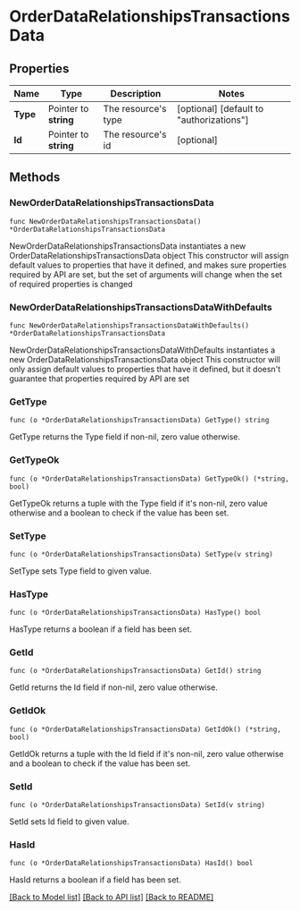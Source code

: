 # OrderDataRelationshipsTransactionsData

## Properties

Name | Type | Description | Notes
------------ | ------------- | ------------- | -------------
**Type** | Pointer to **string** | The resource&#39;s type | [optional] [default to "authorizations"]
**Id** | Pointer to **string** | The resource&#39;s id | [optional] 

## Methods

### NewOrderDataRelationshipsTransactionsData

`func NewOrderDataRelationshipsTransactionsData() *OrderDataRelationshipsTransactionsData`

NewOrderDataRelationshipsTransactionsData instantiates a new OrderDataRelationshipsTransactionsData object
This constructor will assign default values to properties that have it defined,
and makes sure properties required by API are set, but the set of arguments
will change when the set of required properties is changed

### NewOrderDataRelationshipsTransactionsDataWithDefaults

`func NewOrderDataRelationshipsTransactionsDataWithDefaults() *OrderDataRelationshipsTransactionsData`

NewOrderDataRelationshipsTransactionsDataWithDefaults instantiates a new OrderDataRelationshipsTransactionsData object
This constructor will only assign default values to properties that have it defined,
but it doesn't guarantee that properties required by API are set

### GetType

`func (o *OrderDataRelationshipsTransactionsData) GetType() string`

GetType returns the Type field if non-nil, zero value otherwise.

### GetTypeOk

`func (o *OrderDataRelationshipsTransactionsData) GetTypeOk() (*string, bool)`

GetTypeOk returns a tuple with the Type field if it's non-nil, zero value otherwise
and a boolean to check if the value has been set.

### SetType

`func (o *OrderDataRelationshipsTransactionsData) SetType(v string)`

SetType sets Type field to given value.

### HasType

`func (o *OrderDataRelationshipsTransactionsData) HasType() bool`

HasType returns a boolean if a field has been set.

### GetId

`func (o *OrderDataRelationshipsTransactionsData) GetId() string`

GetId returns the Id field if non-nil, zero value otherwise.

### GetIdOk

`func (o *OrderDataRelationshipsTransactionsData) GetIdOk() (*string, bool)`

GetIdOk returns a tuple with the Id field if it's non-nil, zero value otherwise
and a boolean to check if the value has been set.

### SetId

`func (o *OrderDataRelationshipsTransactionsData) SetId(v string)`

SetId sets Id field to given value.

### HasId

`func (o *OrderDataRelationshipsTransactionsData) HasId() bool`

HasId returns a boolean if a field has been set.


[[Back to Model list]](../README.md#documentation-for-models) [[Back to API list]](../README.md#documentation-for-api-endpoints) [[Back to README]](../README.md)


